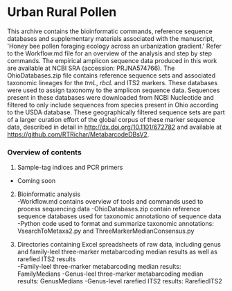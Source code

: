 # Urban Rural Pollen

This archive contains the bioinformatic commands, reference sequence databases and supplementary materials associated with the manuscript, 'Honey bee pollen foraging ecology across an urbanization gradient.' Refer to the Workflow.md file for an overview of the analysis and step by step commands. The empirical amplicon sequence data produced in this work are available at NCBI SRA (accession: PRJNA574766). The OhioDatabases.zip file contains reference sequence sets and associated taxonomic lineages for the _trnL_, _rbcL_ and ITS2 markers. These databases were used to assign taxonomy to the amplicon sequence data. Sequences present in these databases were downloaded from NCBI Nucleotide and filtered to only include sequences from species present in Ohio according to the USDA database. These geographically filtered sequence sets are part of a larger curation effort of the global corpus of these marker sequence data, described in detail in http://dx.doi.org/10.1101/672782 and available at https://github.com/RTRichar/MetabarcodeDBsV2. 

### Overview of contents
1. Sample-tag indices and PCR primers  
- Coming soon

2. Bioinformatic analysis  
-Workflow.md contains overview of tools and commands used to process sequencing data
-OhioDatabases.zip contain reference sequence databases used for taxonomic annotationo of sequence data
-Python code used to format and summarize taxonomic annotations: VsearchToMetaxa2.py and ThreeMarkerMedianConsensus.py

3. Directories containing Excel spreadsheets of raw data, including genus and family-leel three-marker metabarcoding median results as well as rarefied ITS2 results  
-Family-leel three-marker metabarcoding median results: FamilyMedians
-Genus-leel three-marker metabarcoding median results: GenusMedians
-Genus-level rarefied ITS2 results: RarefiedITS2
